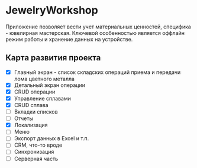 # JewelryWorkshop

Приложение позволяет вести учет материальных ценностей, специфика - ювелирная мастерская.
Ключевой особенностью является оффлайн режим работы и хранение данных на устройстве.

## Карта развития проекта

- [x] Главный экран - список складских операций приема и передачи лома цветного металла
- [x] Детальный экран операции
- [x] CRUD операции
- [x] Управление сплавами
- [x] CRUD сплава
- [ ] Вкладки списков
- [ ] Отчеты
- [x] Локализация
- [ ] Меню
- [ ] Экспорт данных в Excel и т.п.
- [ ] CRM, что-то вроде
- [ ] Синхронизация
- [ ] Серверная часть